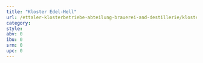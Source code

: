 ```yaml
---
title: "Kloster Edel-Hell"
url: /ettaler-klosterbetriebe-abteilung-brauerei-and-destillerie/kloster-edel-hell/
category: 
style: 
abv: 0
ibu: 0
srm: 0
upc: 0
---
```


